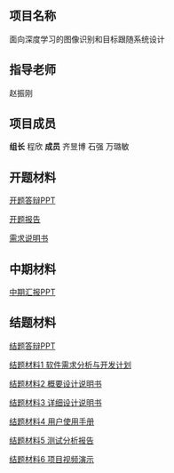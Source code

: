 ## 项目名称

面向深度学习的图像识别和目标跟随系统设计

## 指导老师

赵振刚

## 项目成员

**组长**  程欣
**成员**  齐昱博 石强 万璐敏

## 开题材料

[开题答辩PPT](https://github.com/USTC-MSE-2016/DeepLearningBasedImageRec-TargetTrac/blob/master/%E5%BC%80%E9%A2%98%E6%9D%90%E6%96%99/%E5%BC%80%E9%A2%98%E7%AD%94%E8%BE%A9PPT_%E7%A8%8B%E6%AC%A3%E7%BB%84_%E9%9D%A2%E5%90%91%E6%B7%B1%E5%BA%A6%E5%AD%A6%E4%B9%A0%E7%9A%84%E5%9B%BE%E5%83%8F%E8%AF%86%E5%88%AB%E5%92%8C%E7%9B%AE%E6%A0%87%E8%B7%9F%E9%9A%8F%E7%B3%BB%E7%BB%9F%E8%AE%BE%E8%AE%A1.pptx?raw=true)

[开题报告](https://github.com/USTC-MSE-2016/DeepLearningBasedImageRec-TargetTrac/blob/master/%E5%BC%80%E9%A2%98%E6%9D%90%E6%96%99/%E5%BC%80%E9%A2%98%E6%8A%A5%E5%91%8A_%E7%A8%8B%E6%AC%A3%E7%BB%84_%E9%9D%A2%E5%90%91%E6%B7%B1%E5%BA%A6%E5%AD%A6%E4%B9%A0%E7%9A%84%E5%9B%BE%E5%83%8F%E8%AF%86%E5%88%AB%E5%92%8C%E7%9B%AE%E6%A0%87%E8%B7%9F%E9%9A%8F%E7%B3%BB%E7%BB%9F%E8%AE%BE%E8%AE%A1.docx?raw=true)

[需求说明书](https://github.com/USTC-MSE-2016/DeepLearningBasedImageRec-TargetTrac/blob/master/%E5%BC%80%E9%A2%98%E6%9D%90%E6%96%99/%E9%9C%80%E6%B1%82%E8%AF%B4%E6%98%8E%E4%B9%A6_%E7%A8%8B%E6%AC%A3%E7%BB%84_%E9%9D%A2%E5%90%91%E6%B7%B1%E5%BA%A6%E5%AD%A6%E4%B9%A0%E7%9A%84%E5%9B%BE%E5%83%8F%E8%AF%86%E5%88%AB%E5%92%8C%E7%9B%AE%E6%A0%87%E8%B7%9F%E9%9A%8F%E7%B3%BB%E7%BB%9F%E8%AE%BE%E8%AE%A1.doc?raw=true)

## 中期材料

[中期汇报PPT](https://github.com/USTC-MSE-2016/DeepLearningBasedImageRec-TargetTrac/blob/master/%E4%B8%AD%E6%9C%9F%E6%9D%90%E6%96%99/%E4%B8%AD%E6%9C%9F%E6%B1%87%E6%8A%A5PPT_%E7%A8%8B%E6%AC%A3%E7%BB%84_%E9%9D%A2%E5%90%91%E6%B7%B1%E5%BA%A6%E5%AD%A6%E4%B9%A0%E7%9A%84%E5%9B%BE%E5%83%8F%E8%AF%86%E5%88%AB%E5%92%8C%E7%9B%AE%E6%A0%87%E8%B7%9F%E9%9A%8F%E7%B3%BB%E7%BB%9F%E8%AE%BE%E8%AE%A1.pptx?raw=true)

## 结题材料

[结题答辩PPT](https://github.com/USTC-MSE-2016/DeepLearningBasedImageRec-TargetTrac/blob/master/%E7%BB%93%E9%A2%98%E6%9D%90%E6%96%99/%E7%BB%93%E9%A2%98%E7%AD%94%E8%BE%A9PPT_%E7%A8%8B%E6%AC%A3%E7%BB%84_%E9%9D%A2%E5%90%91%E6%B7%B1%E5%BA%A6%E5%AD%A6%E4%B9%A0%E7%9A%84%E5%9B%BE%E5%83%8F%E8%AF%86%E5%88%AB%E5%92%8C%E7%9B%AE%E6%A0%87%E8%B7%9F%E9%9A%8F%E7%B3%BB%E7%BB%9F%E8%AE%BE%E8%AE%A1.pptx?raw=true)

[结题材料1 软件需求分析与开发计划](https://github.com/USTC-MSE-2016/DeepLearningBasedImageRec-TargetTrac/blob/master/%E7%BB%93%E9%A2%98%E6%9D%90%E6%96%99/%E7%BB%93%E9%A2%98%E6%9D%90%E6%96%99_%E7%A8%8B%E6%AC%A3%E7%BB%84_%E9%9D%A2%E5%90%91%E6%B7%B1%E5%BA%A6%E5%AD%A6%E4%B9%A0%E7%9A%84%E5%9B%BE%E5%83%8F%E8%AF%86%E5%88%AB%E5%92%8C%E7%9B%AE%E6%A0%87%E8%B7%9F%E9%9A%8F%E7%B3%BB%E7%BB%9F%E8%AE%BE%E8%AE%A1/%E7%A8%8B%E6%AC%A3%E7%BB%84_%E7%BB%93%E9%A2%98%E6%9D%90%E6%96%991_%E8%BD%AF%E4%BB%B6%E9%9C%80%E6%B1%82%E5%88%86%E6%9E%90%E4%B8%8E%E5%BC%80%E5%8F%91%E8%AE%A1%E5%88%92.docx?raw=true)

[结题材料2 概要设计说明书](https://github.com/USTC-MSE-2016/DeepLearningBasedImageRec-TargetTrac/blob/master/%E7%BB%93%E9%A2%98%E6%9D%90%E6%96%99/%E7%BB%93%E9%A2%98%E6%9D%90%E6%96%99_%E7%A8%8B%E6%AC%A3%E7%BB%84_%E9%9D%A2%E5%90%91%E6%B7%B1%E5%BA%A6%E5%AD%A6%E4%B9%A0%E7%9A%84%E5%9B%BE%E5%83%8F%E8%AF%86%E5%88%AB%E5%92%8C%E7%9B%AE%E6%A0%87%E8%B7%9F%E9%9A%8F%E7%B3%BB%E7%BB%9F%E8%AE%BE%E8%AE%A1/%E7%A8%8B%E6%AC%A3%E7%BB%84_%E7%BB%93%E9%A2%98%E6%9D%90%E6%96%992_%E6%A6%82%E8%A6%81%E8%AE%BE%E8%AE%A1%E8%AF%B4%E6%98%8E%E4%B9%A6.docx?raw=true)

[结题材料3 详细设计说明书](https://github.com/USTC-MSE-2016/DeepLearningBasedImageRec-TargetTrac/blob/master/%E7%BB%93%E9%A2%98%E6%9D%90%E6%96%99/%E7%BB%93%E9%A2%98%E6%9D%90%E6%96%99_%E7%A8%8B%E6%AC%A3%E7%BB%84_%E9%9D%A2%E5%90%91%E6%B7%B1%E5%BA%A6%E5%AD%A6%E4%B9%A0%E7%9A%84%E5%9B%BE%E5%83%8F%E8%AF%86%E5%88%AB%E5%92%8C%E7%9B%AE%E6%A0%87%E8%B7%9F%E9%9A%8F%E7%B3%BB%E7%BB%9F%E8%AE%BE%E8%AE%A1/%E7%A8%8B%E6%AC%A3%E7%BB%84_%E7%BB%93%E9%A2%98%E6%9D%90%E6%96%993_%E8%AF%A6%E7%BB%86%E8%AE%BE%E8%AE%A1%E8%AF%B4%E6%98%8E%E4%B9%A6.docx?raw=true)

[结题材料4 用户使用手册](https://github.com/USTC-MSE-2016/DeepLearningBasedImageRec-TargetTrac/blob/master/%E7%BB%93%E9%A2%98%E6%9D%90%E6%96%99/%E7%BB%93%E9%A2%98%E6%9D%90%E6%96%99_%E7%A8%8B%E6%AC%A3%E7%BB%84_%E9%9D%A2%E5%90%91%E6%B7%B1%E5%BA%A6%E5%AD%A6%E4%B9%A0%E7%9A%84%E5%9B%BE%E5%83%8F%E8%AF%86%E5%88%AB%E5%92%8C%E7%9B%AE%E6%A0%87%E8%B7%9F%E9%9A%8F%E7%B3%BB%E7%BB%9F%E8%AE%BE%E8%AE%A1/%E7%A8%8B%E6%AC%A3%E7%BB%84_%E7%BB%93%E9%A2%98%E6%9D%90%E6%96%994_%E7%94%A8%E6%88%B7%E4%BD%BF%E7%94%A8%E6%89%8B%E5%86%8C.docx?raw=true)

[结题材料5 测试分析报告](https://github.com/USTC-MSE-2016/DeepLearningBasedImageRec-TargetTrac/blob/master/%E7%BB%93%E9%A2%98%E6%9D%90%E6%96%99/%E7%BB%93%E9%A2%98%E6%9D%90%E6%96%99_%E7%A8%8B%E6%AC%A3%E7%BB%84_%E9%9D%A2%E5%90%91%E6%B7%B1%E5%BA%A6%E5%AD%A6%E4%B9%A0%E7%9A%84%E5%9B%BE%E5%83%8F%E8%AF%86%E5%88%AB%E5%92%8C%E7%9B%AE%E6%A0%87%E8%B7%9F%E9%9A%8F%E7%B3%BB%E7%BB%9F%E8%AE%BE%E8%AE%A1/%E7%A8%8B%E6%AC%A3%E7%BB%84_%E7%BB%93%E9%A2%98%E6%9D%90%E6%96%995_%E6%B5%8B%E8%AF%95%E5%88%86%E6%9E%90%E6%8A%A5%E5%91%8A.docx?raw=true)

[结题材料6 项目视频演示](https://github.com/USTC-MSE-2016/DeepLearningBasedImageRec-TargetTrac/blob/master/%E7%BB%93%E9%A2%98%E6%9D%90%E6%96%99/%E7%BB%93%E9%A2%98%E6%9D%90%E6%96%99_%E7%A8%8B%E6%AC%A3%E7%BB%84_%E9%9D%A2%E5%90%91%E6%B7%B1%E5%BA%A6%E5%AD%A6%E4%B9%A0%E7%9A%84%E5%9B%BE%E5%83%8F%E8%AF%86%E5%88%AB%E5%92%8C%E7%9B%AE%E6%A0%87%E8%B7%9F%E9%9A%8F%E7%B3%BB%E7%BB%9F%E8%AE%BE%E8%AE%A1/%E7%A8%8B%E6%AC%A3%E7%BB%84_%E7%BB%93%E9%A2%98%E6%9D%90%E6%96%996_%E9%A1%B9%E7%9B%AE%E8%A7%86%E9%A2%91%E6%BC%94%E7%A4%BA.mp4?raw=true)



[]()
[]()
